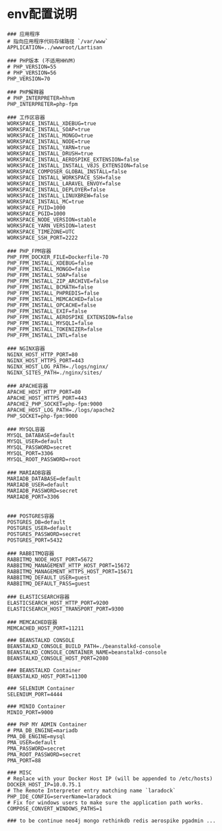 # env配置说明

    ### 应用程序
    # 指向应用程序代码存储路径 `/var/www`
    APPLICATION=../wwwroot/Lartisan

    ### PHP版本 (不适用HHVM)
    # PHP_VERSION=55
    # PHP_VERSION=56
    PHP_VERSION=70

    ### PHP解释器
    # PHP_INTERPRETER=hhvm
    PHP_INTERPRETER=php-fpm

    ### 工作区容器
    WORKSPACE_INSTALL_XDEBUG=true
    WORKSPACE_INSTALL_SOAP=true
    WORKSPACE_INSTALL_MONGO=true
    WORKSPACE_INSTALL_NODE=true
    WORKSPACE_INSTALL_YARN=true
    WORKSPACE_INSTALL_DRUSH=true
    WORKSPACE_INSTALL_AEROSPIKE_EXTENSION=false
    WORKSPACE_INSTALL_INSTALL_V8JS_EXTENSION=false
    WORKSPACE_COMPOSER_GLOBAL_INSTALL=false
    WORKSPACE_INSTALL_WORKSPACE_SSH=false
    WORKSPACE_INSTALL_LARAVEL_ENVOY=false
    WORKSPACE_INSTALL_DEPLOYER=false
    WORKSPACE_INSTALL_LINUXBREW=false
    WORKSPACE_INSTALL_MC=true
    WORKSPACE_PUID=1000
    WORKSPACE_PGID=1000
    WORKSPACE_NODE_VERSION=stable
    WORKSPACE_YARN_VERSION=latest
    WORKSPACE_TIMEZONE=UTC
    WORKSPACE_SSH_PORT=2222

    ### PHP_FPM容器
    PHP_FPM_DOCKER_FILE=Dockerfile-70
    PHP_FPM_INSTALL_XDEBUG=false
    PHP_FPM_INSTALL_MONGO=false
    PHP_FPM_INSTALL_SOAP=false
    PHP_FPM_INSTALL_ZIP_ARCHIVE=false
    PHP_FPM_INSTALL_BCMATH=false
    PHP_FPM_INSTALL_PHPREDIS=false
    PHP_FPM_INSTALL_MEMCACHED=false
    PHP_FPM_INSTALL_OPCACHE=false
    PHP_FPM_INSTALL_EXIF=false
    PHP_FPM_INSTALL_AEROSPIKE_EXTENSION=false
    PHP_FPM_INSTALL_MYSQLI=false
    PHP_FPM_INSTALL_TOKENIZER=false
    PHP_FPM_INSTALL_INTL=false

    ### NGINX容器
    NGINX_HOST_HTTP_PORT=80
    NGINX_HOST_HTTPS_PORT=443
    NGINX_HOST_LOG_PATH=./logs/nginx/
    NGINX_SITES_PATH=./nginx/sites/

    ### APACHE容器
    APACHE_HOST_HTTP_PORT=80
    APACHE_HOST_HTTPS_PORT=443
    APACHE2_PHP_SOCKET=php-fpm:9000
    APACHE_HOST_LOG_PATH=./logs/apache2
    PHP_SOCKET=php-fpm:9000

    ### MYSQL容器
    MYSQL_DATABASE=default
    MYSQL_USER=default
    MYSQL_PASSWORD=secret
    MYSQL_PORT=3306
    MYSQL_ROOT_PASSWORD=root

    ### MARIADB容器
    MARIADB_DATABASE=default
    MARIADB_USER=default
    MARIADB_PASSWORD=secret
    MARIADB_PORT=3306


    ### POSTGRES容器
    POSTGRES_DB=default
    POSTGRES_USER=default
    POSTGRES_PASSWORD=secret
    POSTGRES_PORT=5432

    ### RABBITMQ容器
    RABBITMQ_NODE_HOST_PORT=5672
    RABBITMQ_MANAGEMENT_HTTP_HOST_PORT=15672
    RABBITMQ_MANAGEMENT_HTTPS_HOST_PORT=15671
    RABBITMQ_DEFAULT_USER=guest
    RABBITMQ_DEFAULT_PASS=guest

    ### ELASTICSEARCH容器
    ELASTICSEARCH_HOST_HTTP_PORT=9200
    ELASTICSEARCH_HOST_TRANSPORT_PORT=9300

    ### MEMCACHED容器
    MEMCACHED_HOST_PORT=11211

    ### BEANSTALKD CONSOLE
    BEANSTALKD_CONSOLE_BUILD_PATH=./beanstalkd-console
    BEANSTALKD_CONSOLE_CONTAINER_NAME=beanstalkd-console
    BEANSTALKD_CONSOLE_HOST_PORT=2080

    ### BEANSTALKD Container
    BEANSTALKD_HOST_PORT=11300

    ### SELENIUM Container
    SELENIUM_PORT=4444

    ### MINIO Container
    MINIO_PORT=9000

    ### PHP MY ADMIN Container
    # PMA_DB_ENGINE=mariadb
    PMA_DB_ENGINE=mysql
    PMA_USER=default
    PMA_PASSWORD=secret
    PMA_ROOT_PASSWORD=secret
    PMA_PORT=88

    ### MISC
    # Replace with your Docker Host IP (will be appended to /etc/hosts)
    DOCKER_HOST_IP=10.0.75.1
    # The Remote Interpreter entry matching name `laradock`
    PHP_IDE_CONFIG=serverName=laradock
    # Fix for windows users to make sure the application path works.
    COMPOSE_CONVERT_WINDOWS_PATHS=1

    ### to be continue neo4j mongo rethinkdb redis aerospike pgadmin ...



